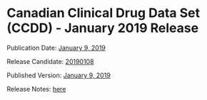 # Canadian Clinical Drug Data Set (CCDD) - January 2019 Release

Publication Date: [January 9, 2019](https://tgateway.infoway-inforoute.ca/ccdd.html?id=2.16.840.1.113883.2.20.6.1&versionid=20190109)

Release Candidate: [20190108](https://github.com/hres/formulary/tree/folder_reorg/releases/20190108)

Published Version: [January 9, 2019](https://tgateway.infoway-inforoute.ca/ccdd.html?id=2.16.840.1.113883.2.20.6.1&versionid=20190109)

Release Notes: [here](https://infoscribe.infoway-inforoute.ca/display/CCDD/20190114)
